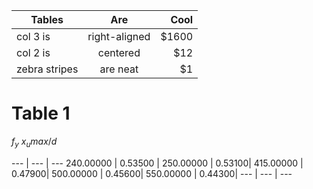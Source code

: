 | Tables | Are | Cool  |
| --- |:---:| ---:|
| col 3 is | right-aligned | $1600 |
| col 2 is      | centered      |   $12 |
| zebra stripes | are neat      |    $1 |






# Table 1
   $f_y$ $x_umax/d$

--- | --- | ---
   240.00000 |    0.53500 |
   250.00000  |   0.53100|
   415.00000   |  0.47900|
   500.00000    | 0.45600|
   550.00000     | 0.44300|
--- | --- | ---
